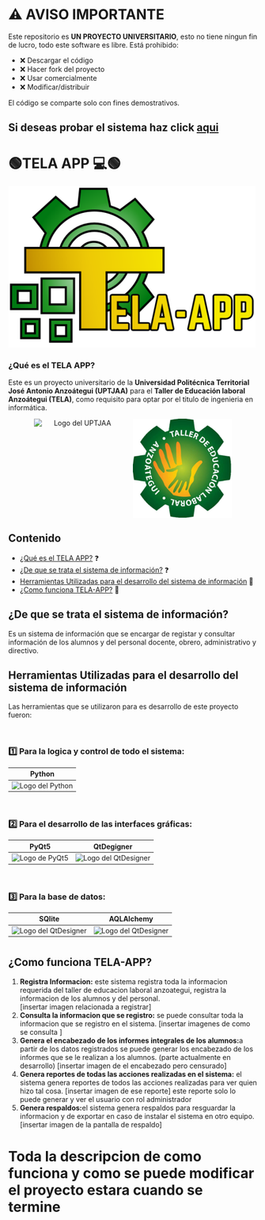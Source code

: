 # ⚠️ AVISO IMPORTANTE

Este repositorio es **UN PROYECTO UNIVERSITARIO**, esto no tiene ningun fin de lucro, todo este software es libre.
Está prohibido:

- ❌ Descargar el código 
- ❌ Hacer fork del proyecto  
- ❌ Usar comercialmente
- ❌ Modificar/distribuir

El código se comparte solo con fines demostrativos.

## Si deseas probar el sistema haz click [aqui](https://github.com/Enmanuel-86/TELA-APP/releases/tag/TELA-APP_Nuevas_versiones_(DEMO))



# 🟢TELA APP 💻🟢


<img src="recursos_graficos_y_logicos/recursos_de_imagenes/logo sistema V2.png" style="width: 500px; height: auto; margin-right: 20px;" alt="Logo del TELA-APP">


### ¿Qué es el TELA APP?
Este es un proyecto universitario de la **Universidad Politécnica Territorial José Antonio Anzoátegui (UPTJAA)** para el **Taller de Educación laboral Anzoátegui (TELA)**, como requisito para optar por el titulo de ingenieria en informática.

<div style="display: flex; justify-content: center; " align = "center">
  
  <img src="https://upload.wikimedia.org/wikipedia/commons/thumb/5/52/Logo_Uptjaa.svg/1200px-Logo_Uptjaa.svg.png" style="width: 180px; height: auto; margin-right: 20px;" alt="Logo del UPTJAA">
  <img src="./recursos_graficos_y_logicos/recursos_de_imagenes/Tela.png" style="width: 200px; height: auto;" alt="Logo del Tela">
  
</div>




## Contenido

- [¿Qué es el TELA APP?](#qué-es-el-tela-app) ❓
- [¿De que se trata el sistema de información?](#de-que-se-trata-el-sistema-de-información) ❓
- [Herramientas Utilizadas para el desarrollo del sistema de información](#herramientas-utilizadas-para-el-desarrollo-del-sistema-de-información) 🧰
- [¿Como funciona TELA-APP?](#como-funciona-tela-app) 💠



## ¿De que se trata el sistema de información?
Es un sistema de información que se encargar de registar y consultar información de los alumnos y del personal docente, obrero, administrativo y directivo.


## Herramientas Utilizadas para el desarrollo del sistema de información
Las herramientas que se utilizaron para es desarrollo de este proyecto fueron:

<br>

### 1️⃣ Para la logica y control de todo el sistema:

|Python|
|------|
|<img src="https://1000logos.net/wp-content/uploads/2020/08/Python-Logo-500x313.png" style="width: 200px; height: auto;" alt="Logo del Python">|

<br>

### 2️⃣ Para el desarrollo de las interfaces gráficas:

| PyQt5 | QtDegigner |                                            
|-------|------------|
| <img src="https://process.filestackapi.com/cache=expiry:max/resize=width:700/uPPuFFskQoezJvzvNcHi" style="width: 200px; height: auto;" alt="Logo de PyQt5">| <img src="https://flathub.org/_next/image?url=https%3A%2F%2Fdl.flathub.org%2Fmedia%2Fio%2Fqt%2FDesigner%2F256e688f981e073bb67f8847eba5316c%2Ficons%2F128x128%2Fio.qt.Designer.png&w=128&q=100"   style="width: 150px; height: auto;" alt="Logo del QtDesigner">|

<br>

### 3️⃣ Para la base de datos:


|SQlite|AQLAlchemy|
|------|----------|
|<img src="https://upload.wikimedia.org/wikipedia/commons/3/38/SQLite370.svg"   style="width: 150px; height: auto;" alt="Logo del QtDesigner">| <img src="https://learnbatta.com/assets/images/sqlalchemy/logo.png"   style="width: 150px; height: auto;" alt="Logo del QtDesigner">





# 
## ¿Como funciona TELA-APP?

<ol>
  <li>
    <b>Registra Informacion:</b> este sistema registra toda la informacion requerida del taller de educacion laboral anzoategui, registra la informacion de los alumnos y del personal.</li>
  [insertar imagen relacionada a registrar]

  <li>
    <b>Consulta la informacion que se registro:</b> se puede consultar toda la informacion que se registro en el sistema.
    [insertar imagenes de como se consulta ]
  </li>

  <li>
    <b>Genera el encabezado de los informes integrales de los alumnos:</b>a partir de los datos registrados se puede generar los encabezado de los informes que se le realizan a los alumnos. (parte actualmente en desarrollo)
    [insertar imagen de el encabezado pero censurado]
  </li>

  <li>
    <b>Genera reportes de todas las acciones realizadas en el sistema:</b> el sistema genera reportes de todos las       acciones realizadas para ver quien hizo tal cosa.
    [insertar imagen de ese reporte]
    este reporte solo lo puede generar y ver el usuario con rol administrador 
    
  </li>


  <li>
    <b>Genera respaldos:</b>el sistema genera respaldos para resguardar la informacion y de exportar en caso de  instalar el sistema en otro equipo.
    [insertar imagen de la pantalla de respaldo]
  
  </li>  

  
</ol>


<h1>Toda la descripcion de como funciona y como se puede modificar el proyecto estara cuando se termine</h1>




